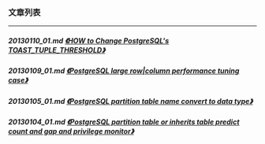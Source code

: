 ### 文章列表  
----  
##### 20130110_01.md   [《HOW to Change PostgreSQL's TOAST_TUPLE_THRESHOLD》](20130110_01.md)  
##### 20130109_01.md   [《PostgreSQL large row|column performance tuning case》](20130109_01.md)  
##### 20130105_01.md   [《PostgreSQL partition table name convert to data type》](20130105_01.md)  
##### 20130104_01.md   [《PostgreSQL partition table or inherits table predict count and gap and privilege monitor》](20130104_01.md)  
